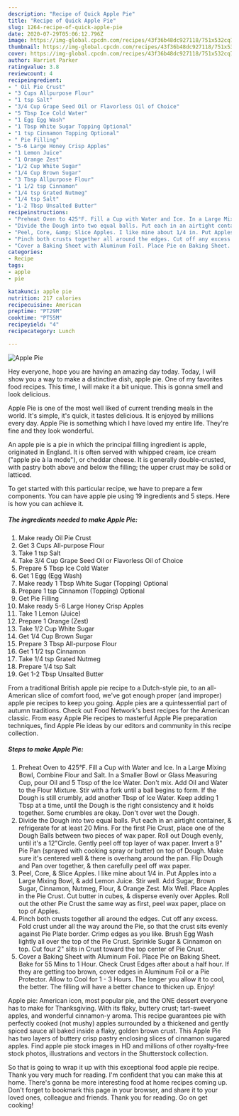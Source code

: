 ```yaml
---
description: "Recipe of Quick Apple Pie"
title: "Recipe of Quick Apple Pie"
slug: 1264-recipe-of-quick-apple-pie
date: 2020-07-29T05:06:12.796Z
image: https://img-global.cpcdn.com/recipes/43f36b48dc927118/751x532cq70/apple-pie-recipe-main-photo.jpg
thumbnail: https://img-global.cpcdn.com/recipes/43f36b48dc927118/751x532cq70/apple-pie-recipe-main-photo.jpg
cover: https://img-global.cpcdn.com/recipes/43f36b48dc927118/751x532cq70/apple-pie-recipe-main-photo.jpg
author: Harriet Parker
ratingvalue: 3.8
reviewcount: 4
recipeingredient:
- " Oil Pie Crust"
- "3 Cups Allpurpose Flour"
- "1 tsp Salt"
- "3/4 Cup Grape Seed Oil or Flavorless Oil of Choice"
- "5 Tbsp Ice Cold Water"
- "1 Egg Egg Wash"
- "1 Tbsp White Sugar Topping Optional"
- "1 tsp Cinnamon Topping Optional"
- " Pie Filling"
- "5-6 Large Honey Crisp Apples"
- "1 Lemon Juice"
- "1 Orange Zest"
- "1/2 Cup White Sugar"
- "1/4 Cup Brown Sugar"
- "3 Tbsp Allpurpose Flour"
- "1 1/2 tsp Cinnamon"
- "1/4 tsp Grated Nutmeg"
- "1/4 tsp Salt"
- "1-2 Tbsp Unsalted Butter"
recipeinstructions:
- "Preheat Oven to 425°F. Fill a Cup with Water and Ice. In a Large Mixing Bowl, Combine Flour and Salt. In a Smaller Bowl or Glass Measuring Cup, pour Oil and 5 Tbsp of the Ice Water. Don&#39;t mix. Add Oil and Water to the Flour Mixture. Stir with a fork until a ball begins to form. If the Dough is still crumbly, add another Tbsp of Ice Water. Keep adding 1 Tbsp at a time, until the Dough is the right consistency and it holds together. Some crumbles are okay. Don&#39;t over wet the Dough."
- "Divide the Dough into two equal balls. Put each in an airtight container, &amp; refrigerate for at least 20 Mins. For the first Pie Crust, place one of the Dough Balls between two pieces of wax paper. Roll out Dough evenly, until it&#39;s a 12&#34;Circle. Gently peel off top layer of wax paper. Invert a 9&#34; Pie Pan (sprayed with cooking spray or butter) on top of Dough. Make sure it&#39;s centered well &amp; there is overhang around the pan. Flip Dough and Pan over together, &amp; then carefully peel off wax paper."
- "Peel, Core, &amp; Slice Apples. I like mine about 1/4 in. Put Apples into a Large Mixing Bowl, &amp; add Lemon Juice. Stir well. Add Sugar, Brown Sugar, Cinnamon, Nutmeg, Flour, &amp; Orange Zest. Mix Well. Place Apples in the Pie Crust. Cut butter in cubes, &amp; disperse evenly over Apples. Roll out the other Pie Crust the same way as first, peel wax paper, place on top of Apples."
- "Pinch both crusts together all around the edges. Cut off any excess. Fold crust under all the way around the Pie, so that the crust sits evenly against Pie Plate border. Crimp edges as you like. Brush Egg Wash lightly all over the top of the Pie Crust. Sprinkle Sugar &amp; Cinnamon on top. Cut four 2&#34; slits in Crust toward the top center of Pie Crust."
- "Cover a Baking Sheet with Aluminum Foil. Place Pie on Baking Sheet. Bake for 55 Mins to 1 Hour. Check Crust Edges after about a half hour. If they are getting too brown, cover edges in Aluminum Foil or a Pie Protector. Allow to Cool for 1 - 3 Hours. The longer you allow it to cool, the better. The filling will have a better chance to thicken up. Enjoy!"
categories:
- Recipe
tags:
- apple
- pie

katakunci: apple pie 
nutrition: 217 calories
recipecuisine: American
preptime: "PT29M"
cooktime: "PT55M"
recipeyield: "4"
recipecategory: Lunch

---
```



![Apple Pie](https://img-global.cpcdn.com/recipes/43f36b48dc927118/751x532cq70/apple-pie-recipe-main-photo.jpg)

Hey everyone, hope you are having an amazing day today. Today, I will show you a way to make a distinctive dish, apple pie. One of my favorites food recipes. This time, I will make it a bit unique. This is gonna smell and look delicious.

Apple Pie is one of the most well liked of current trending meals in the world. It's simple, it's quick, it tastes delicious. It is enjoyed by millions every day. Apple Pie is something which I have loved my entire life. They're fine and they look wonderful.

An apple pie is a pie in which the principal filling ingredient is apple, originated in England. It is often served with whipped cream, ice cream (&#34;apple pie à la mode&#34;), or cheddar cheese. It is generally double-crusted, with pastry both above and below the filling; the upper crust may be solid or latticed.


To get started with this particular recipe, we have to prepare a few components. You can have apple pie using 19 ingredients and 5 steps. Here is how you can achieve it.

<!--inarticleads1-->

##### The ingredients needed to make Apple Pie:

1. Make ready  Oil Pie Crust
1. Get 3 Cups All-purpose Flour
1. Take 1 tsp Salt
1. Take 3/4 Cup Grape Seed Oil or Flavorless Oil of Choice
1. Prepare 5 Tbsp Ice Cold Water
1. Get 1 Egg (Egg Wash)
1. Make ready 1 Tbsp White Sugar (Topping) Optional
1. Prepare 1 tsp Cinnamon (Topping) Optional
1. Get  Pie Filling
1. Make ready 5-6 Large Honey Crisp Apples
1. Take 1 Lemon (Juice)
1. Prepare 1 Orange (Zest)
1. Take 1/2 Cup White Sugar
1. Get 1/4 Cup Brown Sugar
1. Prepare 3 Tbsp All-purpose Flour
1. Get 1 1/2 tsp Cinnamon
1. Take 1/4 tsp Grated Nutmeg
1. Prepare 1/4 tsp Salt
1. Get 1-2 Tbsp Unsalted Butter


From a traditional British apple pie recipe to a Dutch-style pie, to an all-American slice of comfort food, we&#39;ve got enough proper (and improper) apple pie recipes to keep you going. Apple pies are a quintessential part of autumn traditions. Check out Food Network&#39;s best recipes for the American classic. From easy Apple Pie recipes to masterful Apple Pie preparation techniques, find Apple Pie ideas by our editors and community in this recipe collection. 

<!--inarticleads2-->

##### Steps to make Apple Pie:

1. Preheat Oven to 425°F. Fill a Cup with Water and Ice. In a Large Mixing Bowl, Combine Flour and Salt. In a Smaller Bowl or Glass Measuring Cup, pour Oil and 5 Tbsp of the Ice Water. Don&#39;t mix. Add Oil and Water to the Flour Mixture. Stir with a fork until a ball begins to form. If the Dough is still crumbly, add another Tbsp of Ice Water. Keep adding 1 Tbsp at a time, until the Dough is the right consistency and it holds together. Some crumbles are okay. Don&#39;t over wet the Dough.
1. Divide the Dough into two equal balls. Put each in an airtight container, &amp; refrigerate for at least 20 Mins. For the first Pie Crust, place one of the Dough Balls between two pieces of wax paper. Roll out Dough evenly, until it&#39;s a 12&#34;Circle. Gently peel off top layer of wax paper. Invert a 9&#34; Pie Pan (sprayed with cooking spray or butter) on top of Dough. Make sure it&#39;s centered well &amp; there is overhang around the pan. Flip Dough and Pan over together, &amp; then carefully peel off wax paper.
1. Peel, Core, &amp; Slice Apples. I like mine about 1/4 in. Put Apples into a Large Mixing Bowl, &amp; add Lemon Juice. Stir well. Add Sugar, Brown Sugar, Cinnamon, Nutmeg, Flour, &amp; Orange Zest. Mix Well. Place Apples in the Pie Crust. Cut butter in cubes, &amp; disperse evenly over Apples. Roll out the other Pie Crust the same way as first, peel wax paper, place on top of Apples.
1. Pinch both crusts together all around the edges. Cut off any excess. Fold crust under all the way around the Pie, so that the crust sits evenly against Pie Plate border. Crimp edges as you like. Brush Egg Wash lightly all over the top of the Pie Crust. Sprinkle Sugar &amp; Cinnamon on top. Cut four 2&#34; slits in Crust toward the top center of Pie Crust.
1. Cover a Baking Sheet with Aluminum Foil. Place Pie on Baking Sheet. Bake for 55 Mins to 1 Hour. Check Crust Edges after about a half hour. If they are getting too brown, cover edges in Aluminum Foil or a Pie Protector. Allow to Cool for 1 - 3 Hours. The longer you allow it to cool, the better. The filling will have a better chance to thicken up. Enjoy!


Apple pie: American icon, most popular pie, and the ONE dessert everyone has to make for Thanksgiving. With its flaky, buttery crust; tart-sweet apples, and wonderful cinnamon-y aroma. This recipe guarantees pie with perfectly cooked (not mushy) apples surrounded by a thickened and gently spiced sauce all baked inside a flaky, golden brown crust. This Apple Pie has two layers of buttery crisp pastry enclosing slices of cinnamon sugared apples. Find apple pie stock images in HD and millions of other royalty-free stock photos, illustrations and vectors in the Shutterstock collection. 

So that is going to wrap it up with this exceptional food apple pie recipe. Thank you very much for reading. I'm confident that you can make this at home. There's gonna be more interesting food at home recipes coming up. Don't forget to bookmark this page in your browser, and share it to your loved ones, colleague and friends. Thank you for reading. Go on get cooking!
